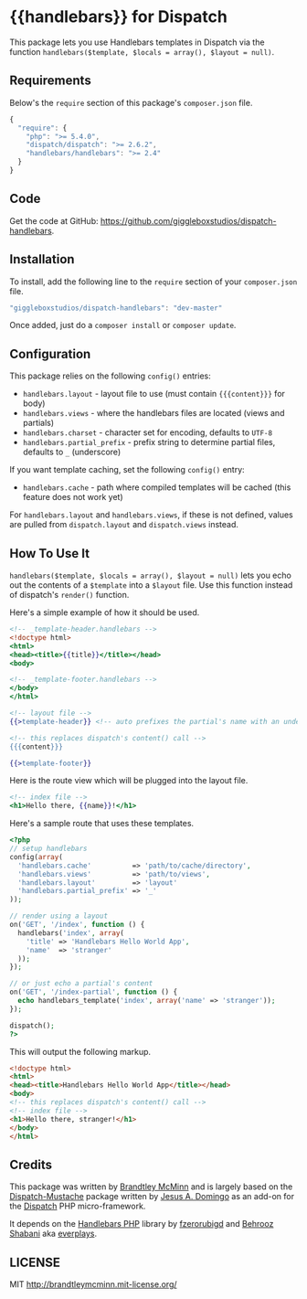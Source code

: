# {{handlebars}} for Dispatch

This package lets you use Handlebars templates in Dispatch via the
function `handlebars($template, $locals = array(), $layout = null)`.



## Requirements
Below's the `require` section of this package's `composer.json` file.

```javascript
{
  "require": {
    "php": ">= 5.4.0",
    "dispatch/dispatch": ">= 2.6.2",
    "handlebars/handlebars": ">= 2.4"
  }
}
```



## Code
Get the code at GitHub: <https://github.com/giggleboxstudios/dispatch-handlebars>.



## Installation
To install, add the following line to the `require` section of your
`composer.json` file.

```javascript
"giggleboxstudios/dispatch-handlebars": "dev-master"
```

Once added, just do a `composer install` or `composer update`.



## Configuration
This package relies on the following `config()` entries:

* `handlebars.layout` - layout file to use (must contain `{{{content}}}` for body)
* `handlebars.views` - where the handlebars files are located (views and partials)
* `handlebars.charset` - character set for encoding, defaults to `UTF-8`
* `handlebars.partial_prefix` - prefix string to determine partial files, defaults to `_` (underscore)

If you want template caching, set the following `config()` entry:

* `handlebars.cache` - path where compiled templates will be cached (this feature does not work yet)

For `handlebars.layout` and `handlebars.views`, if these is not defined, values are
pulled from `dispatch.layout` and `dispatch.views` instead.



## How To Use It
`handlebars($template, $locals = array(), $layout = null)` lets you echo out the
contents of a `$template` into a `$layout` file. Use this function instead of
dispatch's `render()` function.


Here's a simple example of how it should be used.

```handlebars
<!-- _template-header.handlebars -->
<!doctype html>
<html>
<head><title>{{title}}</title></head>
<body>
```


```handlebars
<!-- _template-footer.handlebars -->
</body>
</html>
```


```handlebars
<!-- layout file -->
{{>template-header}} <!-- auto prefixes the partial's name with an underscore -->

<!-- this replaces dispatch's content() call -->
{{{content}}}

{{>template-footer}}
```


Here is the route view which will be plugged into the layout file.

```handlebars
<!-- index file -->
<h1>Hello there, {{name}}!</h1>
```


Here's a sample route that uses these templates.

```php
<?php
// setup handlebars
config(array(
  'handlebars.cache'          => 'path/to/cache/directory',
  'handlebars.views'          => 'path/to/views',
  'handlebars.layout'         => 'layout'
  'handlebars.partial_prefix' => '_'
));

// render using a layout
on('GET', '/index', function () {
  handlebars('index', array(
    'title' => 'Handlebars Hello World App',
    'name'  => 'stranger'
  ));
});

// or just echo a partial's content
on('GET', '/index-partial', function () {
  echo handlebars_template('index', array('name' => 'stranger'));
});

dispatch();
?>
```

This will output the following markup.

```html
<!doctype html>
<html>
<head><title>Handlebars Hello World App</title></head>
<body>
<!-- this replaces dispatch's content() call -->
<!-- index file -->
<h1>Hello there, stranger!</h1>
</body>
</html>
```

## Credits

This package was written by [Brandtley McMinn] and is largely based on the [Dispatch-Mustache] package written by [Jesus A. Domingo] as an add-on for the
[Dispatch] PHP micro-framework.

It depends on the [Handlebars PHP] library by [fzerorubigd] and [Behrooz Shabani] aka [everplays].

[Brandtley McMinn]: https://github.com/giggleboxstudios/
[Jesus A. Domingo]: http://noodlehaus.github.io/
[Dispatch]: http://noodlehaus.github.io/dispatch/
[Handlebars PHP]: https://github.com/XaminProject/handlebars.php
[Dispatch-Mustache]: https://github.com/noodlehaus/dispatch-mustache/
[fzerorubigd]: https://github.com/fzerorubigd/
[Behrooz Shabani]: https://github.com/everplays/
[everplays]: https://github.com/everplays/

## LICENSE
MIT <http://brandtleymcminn.mit-license.org/>
